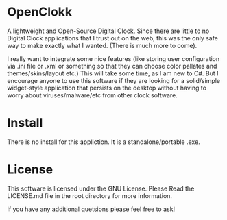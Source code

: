 # OpenClokk
A lightweight and Open-Source Digital Clock. Since there are little to no Digital Clock applications that I trust out on the web, this was the only safe way to make exactly what I wanted. (There is much more to come).

I really want to integrate some nice features (like storing user configuration via .ini file or .xml or something so that they can choose color pallates and themes/skins/layout etc.) This will take some time, as I am new to C#. But I encourage anyone to use this software if they are looking for a solid/simple widget-style application that persists on the desktop without having to worry about viruses/malware/etc from other clock software.

# Install
There is no install for this appliction. It is a standalone/portable .exe.

# License
This software is licensed under the GNU License. Please Read the LICENSE.md file in the root directory for more information.

If you have any additional quetsions please feel free to ask!
